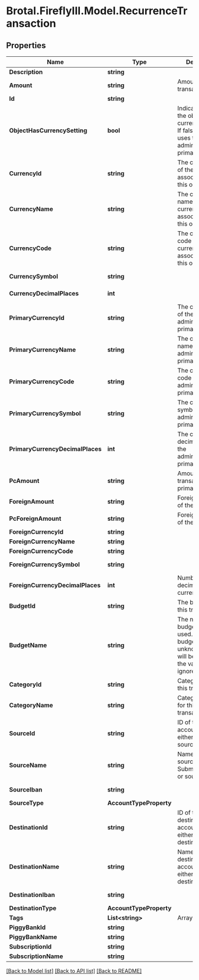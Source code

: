 # Brotal.FireflyIII.Model.RecurrenceTransaction

## Properties

Name | Type | Description | Notes
------------ | ------------- | ------------- | -------------
**Description** | **string** |  | 
**Amount** | **string** | Amount of the transaction. | 
**Id** | **string** |  | [optional] 
**ObjectHasCurrencySetting** | **bool** | Indicates whether the object has a currency setting. If false, the object uses the administration&#39;s primary currency. | [optional] [readonly] 
**CurrencyId** | **string** | The currency ID of the currency associated with this object. | [optional] 
**CurrencyName** | **string** | The currency name of the currency associated with this object. | [optional] 
**CurrencyCode** | **string** | The currency code of the currency associated with this object. | [optional] 
**CurrencySymbol** | **string** |  | [optional] [readonly] 
**CurrencyDecimalPlaces** | **int** |  | [optional] [readonly] 
**PrimaryCurrencyId** | **string** | The currency ID of the administration&#39;s primary currency. | [optional] [readonly] 
**PrimaryCurrencyName** | **string** | The currency name of the administration&#39;s primary currency. | [optional] [readonly] 
**PrimaryCurrencyCode** | **string** | The currency code of the administration&#39;s primary currency. | [optional] [readonly] 
**PrimaryCurrencySymbol** | **string** | The currency symbol of the administration&#39;s primary currency. | [optional] [readonly] 
**PrimaryCurrencyDecimalPlaces** | **int** | The currency decimal places of the administration&#39;s primary currency. | [optional] [readonly] 
**PcAmount** | **string** | Amount of the transaction in primary currency. | [optional] 
**ForeignAmount** | **string** | Foreign amount of the transaction. | [optional] 
**PcForeignAmount** | **string** | Foreign amount of the transaction. | [optional] 
**ForeignCurrencyId** | **string** |  | [optional] 
**ForeignCurrencyName** | **string** |  | [optional] 
**ForeignCurrencyCode** | **string** |  | [optional] 
**ForeignCurrencySymbol** | **string** |  | [optional] [readonly] 
**ForeignCurrencyDecimalPlaces** | **int** | Number of decimals in the currency | [optional] [readonly] 
**BudgetId** | **string** | The budget ID for this transaction. | [optional] 
**BudgetName** | **string** | The name of the budget to be used. If the budget name is unknown, the ID will be used or the value will be ignored. | [optional] [readonly] 
**CategoryId** | **string** | Category ID for this transaction. | [optional] 
**CategoryName** | **string** | Category name for this transaction. | [optional] 
**SourceId** | **string** | ID of the source account. Submit either this or source_name. | [optional] 
**SourceName** | **string** | Name of the source account. Submit either this or source_id. | [optional] 
**SourceIban** | **string** |  | [optional] [readonly] 
**SourceType** | **AccountTypeProperty** |  | [optional] 
**DestinationId** | **string** | ID of the destination account. Submit either this or destination_name. | [optional] 
**DestinationName** | **string** | Name of the destination account. Submit either this or destination_id. | [optional] 
**DestinationIban** | **string** |  | [optional] [readonly] 
**DestinationType** | **AccountTypeProperty** |  | [optional] 
**Tags** | **List&lt;string&gt;** | Array of tags. | [optional] 
**PiggyBankId** | **string** |  | [optional] 
**PiggyBankName** | **string** |  | [optional] 
**SubscriptionId** | **string** |  | [optional] 
**SubscriptionName** | **string** |  | [optional] 

[[Back to Model list]](../../README.md#documentation-for-models) [[Back to API list]](../../README.md#documentation-for-api-endpoints) [[Back to README]](../../README.md)

